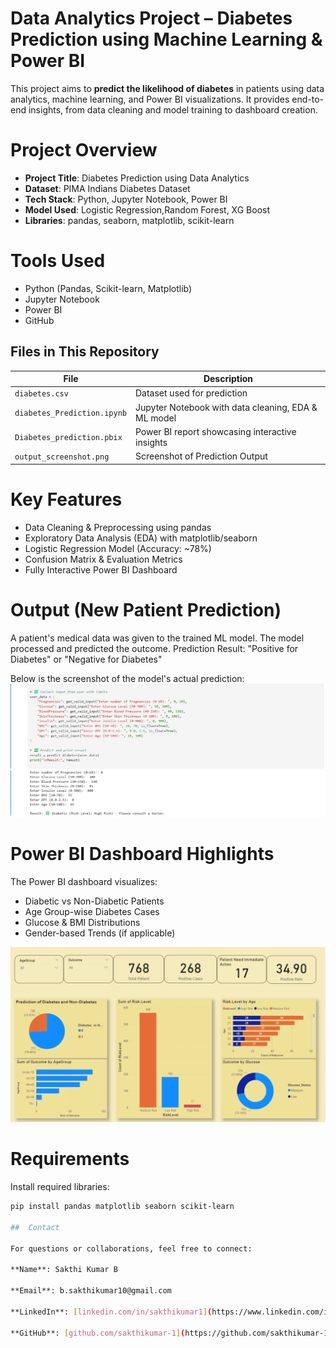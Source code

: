 # Data Analytics Project – Diabetes Prediction using Machine Learning & Power BI

This project aims to **predict the likelihood of diabetes** in patients using data analytics, machine learning, and Power BI visualizations. It provides end-to-end insights, from data cleaning and model training to dashboard creation.



# Project Overview

- **Project Title**: Diabetes Prediction using Data Analytics  
- **Dataset**: PIMA Indians Diabetes Dataset  
- **Tech Stack**: Python, Jupyter Notebook, Power BI  
- **Model Used**: Logistic Regression,Random Forest, XG Boost
- **Libraries**: pandas, seaborn, matplotlib, scikit-learn  



# Tools Used 

- Python (Pandas, Scikit-learn, Matplotlib)
- Jupyter Notebook
- Power BI
- GitHub
  


##  Files in This Repository

| File                         | Description                                             |
|-----------------------------|---------------------------------------------------------|
| `diabetes.csv`              | Dataset used for prediction                            |
| `diabetes_Prediction.ipynb` | Jupyter Notebook with data cleaning, EDA & ML model    |
| `Diabetes_prediction.pbix`  | Power BI report showcasing interactive insights        |
| `output_screenshot.png`     | Screenshot of Prediction Output                    |



# Key Features

-  Data Cleaning & Preprocessing using pandas  
-  Exploratory Data Analysis (EDA) with matplotlib/seaborn  
-  Logistic Regression Model (Accuracy: ~78%)  
-  Confusion Matrix & Evaluation Metrics  
-  Fully Interactive Power BI Dashboard  



# Output (New Patient Prediction) 

A patient's medical data was given to the trained ML model.
The model processed and predicted the outcome.
Prediction Result: "Positive for Diabetes" or "Negative for Diabetes"

Below is the screenshot of the model's actual prediction:
![Output Preview](output_screenshot.png)



# Power BI Dashboard Highlights

The Power BI dashboard visualizes:

- Diabetic vs Non-Diabetic Patients  
- Age Group-wise Diabetes Cases  
- Glucose & BMI Distributions  
- Gender-based Trends (if applicable)  

![Dashboard Preview](Dashboard_SS.png)



# Requirements

Install required libraries:

```bash
pip install pandas matplotlib seaborn scikit-learn

##  Contact

For questions or collaborations, feel free to connect:

**Name**: Sakthi Kumar B 

**Email**: b.sakthikumar10@gmail.com
 
**LinkedIn**: [linkedin.com/in/sakthikumar1](https://www.linkedin.com/in/sakthikumar1)  

**GitHub**: [github.com/sakthikumar-1](https://github.com/sakthikumar-1)




